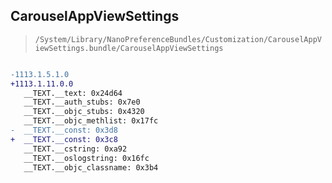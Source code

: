 ## CarouselAppViewSettings

> `/System/Library/NanoPreferenceBundles/Customization/CarouselAppViewSettings.bundle/CarouselAppViewSettings`

```diff

-1113.1.5.1.0
+1113.1.11.0.0
   __TEXT.__text: 0x24d64
   __TEXT.__auth_stubs: 0x7e0
   __TEXT.__objc_stubs: 0x4320
   __TEXT.__objc_methlist: 0x17fc
-  __TEXT.__const: 0x3d8
+  __TEXT.__const: 0x3c8
   __TEXT.__cstring: 0xa92
   __TEXT.__oslogstring: 0x16fc
   __TEXT.__objc_classname: 0x3b4

```
